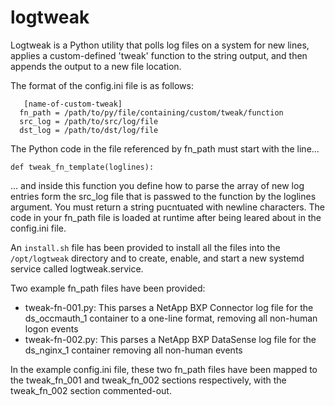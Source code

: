 # logtweak
Logtweak is a Python utility that polls log files on a system for new lines, applies a custom-defined 'tweak' function to the string output, and then appends the output to a new file location.

The format of the config.ini file is as follows:
```
   [name-of-custom-tweak]
  fn_path = /path/to/py/file/containing/custom/tweak/function
  src_log = /path/to/src/log/file
  dst_log = /path/to/dst/log/file
```

The Python code in the file referenced by fn_path must start with the line...

`def tweak_fn_template(loglines):`

...  and inside this function you define how to parse the array of new log entries form the src_log file that is passwed to the function by the loglines argument. You must return a string pucntuated with newline characters. The code in your fn_path file is loaded at runtime after being leared about in the config.ini file. 

An `install.sh` file has been provided to install all the files into the `/opt/logtweak` directory and to create, enable, and start a new systemd service called logtweak.service.

Two example fn_path files have been provided:
* tweak-fn-001.py: This parses a NetApp BXP Connector log file for the ds_occmauth_1 container to a one-line format, removing all non-human logon events
* tweak-fn-002.py: This parses a NetApp BXP DataSense log file for the ds_nginx_1 container removing all non-human events

In the example config.ini file, these two fn_path files have been mapped to the tweak_fn_001 and tweak_fn_002 sections respectively, with the tweak_fn_002 section commented-out. 
